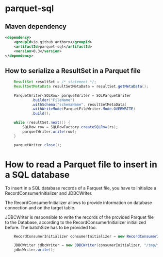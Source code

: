 # parquet-sql


## Maven dependency
```xml
<dependency>
    <groupId>io.github.anthorx</groupId>
    <artifactId>parquet-sql</artifactId>
    <version>0.3</version>
</dependency>
```

## How to serialize a ResultSet in a Parquet file 
```java
    ResultSet resultSet = /* statement */;
    ResultSetMetaData resultSetMetaData = resultSet.getMetaData();
    
    ParquetWriter<SQLRow> parquetWriter = SQLParquetWriter
            .builder("FileName")
            .withSchema("schemaName", resultSetMetaData)
            .withWriteMode(ParquetFileWriter.Mode.OVERWRITE)
            .build();
    
    while (resultSet.next()) {
        SQLRow row = SQLRowFactory.createSQLRow(rs);
        parquetWriter.write(row);
    }

    parquetWriter.close();
```

# How to read a Parquet file to insert in a SQL database
To insert in a SQL database records of a Parquet file, you have to initialize a RecordConsumerInitializer and JDBCWriter.  

The RecordConsumerInitializer allows to provide information on  database connection and on the target table.  

JDBCWriter is responsible to write the records of the provided Parquet file to the Database, according to the RecordConsumerInitializer initialized before. The batchSize has to be provided too.
 

```java
    RecordConsumerInitializer consumerInitializer = new RecordConsumerInitializer(connection, "myTable");

    JDBCWriter jdbcWriter = new JDBCWriter(consumerInitializer, "/tmp/file.parquet", 50000);
    jdbcWriter.write();
```
